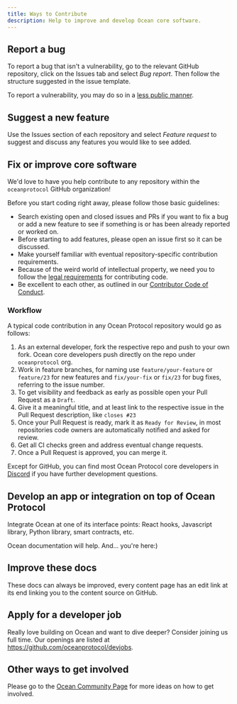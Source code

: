 ```yaml
---
title: Ways to Contribute
description: Help to improve and develop Ocean core software.
---
```


## Report a bug

To report a bug that isn't a vulnerability, go to the relevant GitHub repository, click on the Issues tab and select _Bug report_. Then follow the structure suggested in the issue template.

To report a vulnerability, you may do so in a [less public manner](/concepts/vulnerabilities/).

## Suggest a new feature

Use the Issues section of each repository and select _Feature request_ to suggest and discuss any features you would like to see added.

## Fix or improve core software

We'd love to have you help contribute to any repository within the `oceanprotocol` GitHub organization!

Before you start coding right away, please follow those basic guidelines:

- Search existing open and closed issues and PRs if you want to fix a bug or add a new feature to see if something is or has been already reported or worked on.
- Before starting to add features, please open an issue first so it can be discussed.
- Make yourself familiar with eventual repository-specific contribution requirements.
- Because of the weird world of intellectual property, we need you to follow the [legal requirements](/concepts/legal-reqs/) for contributing code.
- Be excellent to each other, as outlined in our [Contributor Code of Conduct](/concepts/code-of-conduct/).

### Workflow

A typical code contribution in any Ocean Protocol repository would go as follows:

1. As an external developer, fork the respective repo and push to your own fork. Ocean core developers push directly on the repo under `oceanprotocol` org.
2. Work in feature branches, for naming use `feature/your-feature` or `feature/23` for new features and `fix/your-fix` or `fix/23` for bug fixes, referring to the issue number.
3. To get visibility and feedback as early as possible open your Pull Request as a `Draft`.
4. Give it a meaningful title, and at least link to the respective issue in the Pull Request description, like `closes #23`
5. Once your Pull Request is ready, mark it as `Ready for Review`, in most repositories code owners are automatically notified and asked for review.
6. Get all CI checks green and address eventual change requests.
7. Once a Pull Request is approved, you can merge it.

Except for GitHub, you can find most Ocean Protocol core developers in [Discord](https://discord.gg/TnXjkR5) if you have further development questions.

## Develop an app or integration on top of Ocean Protocol

Integrate Ocean at one of its interface points: React hooks, Javascript library, Python library, smart contracts, etc.

Ocean documentation will help. And... you're here:)

## Improve these docs

These docs can always be improved, every content page has an edit link at its end linking you to the content source on GitHub.

<repo name="docs"></repo>

## Apply for a developer job

Really love building on Ocean and want to dive deeper? Consider joining us full time. Our openings are listed at https://github.com/oceanprotocol/devjobs.

## Other ways to get involved

Please go to the [Ocean Community Page](https://www.oceanprotocol.com/community) for more ideas on how to get involved.
